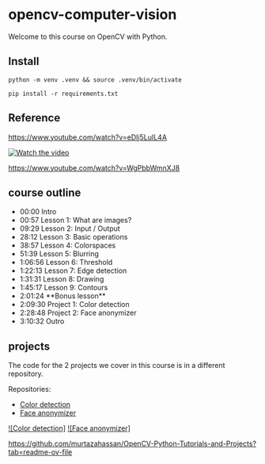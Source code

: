 # opencv-computer-vision

Welcome to this course on OpenCV with Python.

## Install

    python -m venv .venv && source .venv/bin/activate

    pip install -r requirements.txt

## Reference

https://www.youtube.com/watch?v=eDIj5LuIL4A

[![Watch the video](https://img.youtube.com/vi/eDIj5LuIL4A/0.jpg)](https://www.youtube.com/watch?v=eDIj5LuIL4A)

https://www.youtube.com/watch?v=WgPbbWmnXJ8


## course outline

- 00:00 Intro
- 00:57 Lesson 1: What are images?
- 09:29 Lesson 2: Input / Output
- 28:12 Lesson 3: Basic operations
- 38:57 Lesson 4: Colorspaces
- 51:39 Lesson 5: Blurring
- 1:06:56 Lesson 6: Threshold
- 1:22:13 Lesson 7: Edge detection
- 1:31:31 Lesson 8: Drawing
- 1:45:17 Lesson 9: Contours
- 2:01:24 \*\*Bonus lesson\*\*
- 2:09:30 Project 1: Color detection
- 2:28:48 Project 2: Face anonymizer
- 3:10:32 Outro




## projects

The code for the 2 projects we cover in this course is in a different repository.

Repositories:

- [Color detection](https://github.com/computervisioneng/color-detection-opencv)
- [Face anonymizer](https://github.com/computervisioneng/face-anonymizer-ptyhon)


[![Color detection]](https://www.youtube.com/watch?v=aFNDh5k3SjU)
[![Face anonymizer]](https://www.youtube.com/watch?v=DRMBqhrfxXg)



https://github.com/murtazahassan/OpenCV-Python-Tutorials-and-Projects?tab=readme-ov-file


